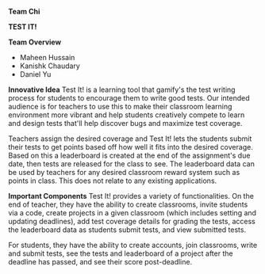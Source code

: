 **Team Chi**

**TEST IT!**

**Team Overview**
* Maheen Hussain 
* Kanishk Chaudary
* Daniel Yu

**Innovative Idea**
Test It! is a learning tool that gamify's the test writing process for students to encourage them to write good tests. Our intended audience is for teachers to use this to make their classroom learning environment more vibrant and help students creatively compete to learn and design tests that'll help discover bugs and maximize test coverage. 

Teachers assign the desired coverage and Test It! lets the students submit their tests to get points based off how well it fits into the desired coverage. Based on this a leaderboard is created at the end of the assignment's due date, then tests are released for the class to see. The leaderboard data can be used by teachers for any desired classroom reward system such as points in class. This does not relate to any existing applications.

**Important Components**
Test It! provides a variety of functionalities. On the end of teacher, they have the ability to create classrooms, invite students via a code, create projects in a given classroom (which includes setting and updating deadlines), add test coverage details for grading the tests, access the leaderboard data as students submit tests, and view submitted tests.

For students, they have the ability to create accounts, join classrooms, write and submit tests, see the tests and leaderboard of a project after the deadline has passed, and see their score post-deadline.